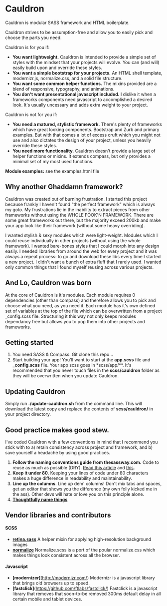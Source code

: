 # Cauldron
Cauldron is modular SASS framework and HTML boilerplate.

Cauldron strives to be assumption-free and allow you to easily pick and choose the parts you need.

Cauldron is for you if:
* **You want lightweight.** Cauldron is intended to provide a simple set of styles with the mindset that your projects will evolve. You can (and will) easily build upon and override these styles.
* **You want a simple bootstrap for your projects.** An HTML shell template, modernizr.js, normalize.css, and a solid file structure.
* **You want some common helper functions.** The mixins provided are a blend of  responsive, typography, and animations.
* **You don't want presentational javascript included.** I dislike it when a frameworks components need javascript to accomplished a desired look. It's usually uncessary and adds extra weight to your project.

Cauldron is not for you if:
* **You need a matured, stylistic framework.** There's plenty of frameworks which have great looking components. Bootstrap and Zurb and primary examples. But with that comes a lot of excess cruft which you might not use and also dictates the design of your project, unless you heavily override these styles.
* **You need more functionality.** Cauldron doesn't provide a large set of helper functions or mixins. It extends compass, but only provides a minimal set of my most used functions.

**Module examples:** see the examples.html file


## Why another Ghaddamn framework?
Cauldron was created out of burning frustration. I started this project because frankly I haven't found "the perfect framework" which is always my goto. My frustrations lie in the inability to extract pieces from other frameworks without using the WHOLE FOOK'N FRAMEWORK. There are some great frameworks out there, but the majority exceed 200kb and make your app look like their framework (without some heavy overriding).

I wanted stylish & sexy modules which were light-weight. Modules which I could reuse individually in other projects (without using the whole framework). I wanted bare-bones styles that I could morph into any design easily. I needed  libraries from around the web for every project and it was always a repeat process: to go and download these libs every time I started a new project. I didn't want a bunch of extra fluff that I rarely used. I wanted only common things that I found myself reusing across various projects.


## And Lo, Cauldron was born

At the core of Cauldron is it's modules. Each module requires 0 dependencies (other than compass) and therefore allows you to pick and choose what you need, as you need it. Each module has it's own defined set of variables at the top of the file which can be overwritten from a project _config.scss file. Structuring it this way not only keeps modules dependancy free but allows you to pop them into other projects and frameworks.


## Getting started
1. You need SASS & Compass. Git clone this repo...
2. Start building your app! You'll want to start at the **app.scss** file and **_config.scss** file. Your app scss goes in *scss/app/**. It's recommended that you never touch files in the **scss/cauldron** folder as they will be overwritten when you update Cauldron.


## Updating Cauldron
Simply run **./update-cauldron.sh** from the command line. This will download the latest copy and replace the contents of **scss/cauldron/** in your project directory.


## Good practice makes good stew.
I've coded Cauldron with a few conventions in mind that I recommend you stick with to a) retain consistency across project and framework, and b) save yourself a headache by using good practices.

1. **Follow the naming conventions guide from thesassway.com.** Code to reuse as much as possible (DRY). [Read this article](http://thesassway.com/advanced/modular-css-naming-conventions) and [this](http://thesassway.com/intermediate/avoid-nested-selectors-for-more-modular-css).
2. **Keep it under 80**. Keeping your lines of code under 80 characters makes a huge difference in readability and maintainability.
3. **Line up the columns**. Line up dem' columns! Don't mix tabs and spaces, get an editor that shows you the difference (my own folly kicked me in the ass). Other devs will hate or love you on this principle alone.
4. **[Thoughtfully name things](http://thesassway.com/beginner/variable-naming)**


## Vendor libraries and contributors
#### SCSS
* **[retina.sass](http://www.retinajs.com)** A helper mixin for applying high-resolution background images
* **[normalize](https://github.com/kristerkari/normalize.scss)**
Normalize.scss is a port of the poular normalize.css which makes things look consistent across all the browser.

#### Javascript
* **[modernizer]**(http://modernizr.com/)
Modernizr is a javascript library that brings old browsers up to speed.
* **[fastclick]**(https://github.com/ftlabs/fastclick/)
Fastclick is a javascript library that removes that soon-to-be removed 300ms default delay in all certain mobile and tablet devices.




